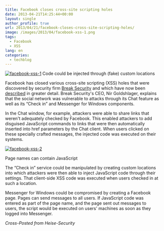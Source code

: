 ```yaml
---
title: Facebook closes cross-site scripting holes
date: 2013-04-21T14:25:44+00:00
layout: single
author_profile: true
url: 2013/04/21/facebook-closes-cross-site-scripting-holes/
image: /images/2013/04/facebook-xss-1.png
tags:
  - Facebook
  - XSS
lang: en
categories: 
  - techblog
---
```

[![facebook-xss-1](/images/2013/04/facebook-xss-1-300x277.png)](/images/2013/04/facebook-xss-1.png)
Code could be injected through (fake) custom locations

Facebook has closed various cross-site scripting (XSS) holes that were discovered by security firm [Break Security](http://www.breaksec.com/) and which have now been [described](http://www.breaksec.com/?p=6129) in greater detail. Break Security's CEO, Nir Goldshlager, explains that the social network was vulnerable to attacks through its Chat feature as well as its “Check in” and Messenger for Windows components.

In the Chat window, for example, attackers were able to share links that weren't adequately checked by Facebook. This enabled attackers to add disguised JavaScript commands to links that were then automatically inserted into href parameters by the Chat client. When users clicked on these specially crafted messages, the injected code was executed on their systems.

[![facebook-xss-2](/images/2013/04/facebook-xss-2-300x108.png)](/images/2013/04/facebook-xss-2.png)

Page names can contain JavaScript

The “Check in” service could be manipulated by creating custom locations into which attackers were then able to inject JavaScript code through their settings. That client-side XSS code was executed when users checked in at such a location.

Messenger for Windows could be compromised by creating a Facebook page. Pages can send messages to all users. If JavaScript code was entered as part of the page name, and the page sent out messages to users, the script would be executed on users' machines as soon as they logged into Messenger.

_Cross-Posted from Heise-Security_